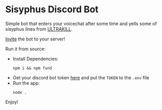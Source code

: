 # Sisyphus Discord Bot

Simple bot that enters your voicechat after some time and yells some of sisyphus lines from [ULTRAKILL](http://devilmayquake.com).

[Invite](https://discord.com/oauth2/authorize?client_id=1387053750832599212&permissions=40138854895440&integration_type=0&scope=bot) the bot to your server!

Run it from source:
- Install Dependencies:
    ```
    npm i && npm fund
    ```
- Get your discord bot token [here](https://discord.com/developers/applications) and put the `TOKEN` to the `.env` file
- Run the app:
    ```
    node .
    ```

Enjoy!